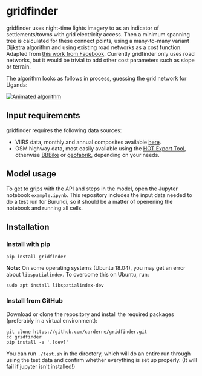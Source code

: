 # gridfinder

gridfinder uses night-time lights imagery to as an indicator of settlements/towns with grid electricity access. Then a minimum spanning tree is calculated for these connect points, using a many-to-many variant Dijkstra algorithm and using existing road networks as a cost function. Adapted from [this work from Facebook](https://github.com/facebookresearch/many-to-many-dijkstra). Currently gridfinder only uses road networks, but it would be trivial to add other cost parameters such as slope or terrain.

The algorithm looks as follows in process, guessing the grid network for Uganda:

[![Animated algorithm](https://raw.githubusercontent.com/carderne/gridfinder/master/gridfinder-animated.gif)](#)

## Input requirements
gridfinder requires the following data sources:
- VIIRS data, monthly and annual composites available [here](https://ngdc.noaa.gov/eog/viirs/download_dnb_composites.html).
- OSM highway data, most easily available using the [HOT Export Tool](https://export.hotosm.org/en/v3/), otherwise [BBBike](https://extract.bbbike.org/) or [geofabrik](https://download.geofabrik.de/), depending on your needs.

## Model usage

To get to grips with the API and steps in the model, open the Jupyter notebook `example.ipynb`.
This repository  includes the input data needed to do a test run for Burundi, so it should be a matter of openening the notebook and running all cells.

## Installation
### Install with pip

    pip install gridfinder

**Note:** On some operating systems (Ubuntu 18.04), you may get an error about `libspatialindex`. To overcome this on Ubuntu, run:

    sudo apt install libspatialindex-dev

### Install from GitHub
Download or clone the repository and install the required packages (preferably in a virtual environment):

    git clone https://github.com/carderne/gridfinder.git
    cd gridfinder
    pip install -e '.[dev]'

You can run ```./test.sh``` in the directory, which will do an entire run through using the test data and confirm whether everything is set up properly.
(It will fail if jupyter isn't installed!)
